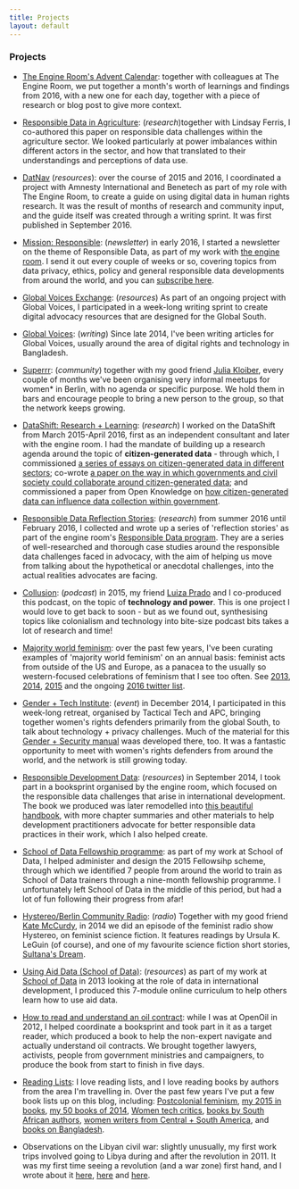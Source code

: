 ```yaml
---
title: Projects
layout: default
---
```


### Projects

* [The Engine Room's Advent Calendar](https://engn.it/advent): together with colleagues at The Engine Room, we put together a month's worth of learnings and findings from 2016, with a new one for each day, together with a piece of research or blog post to give more context.

* [Responsible Data in Agriculture](https://www.theengineroom.org/launching-new-responsible-data-in-agriculture-paper/): (*research*)together with Lindsay Ferris, I co-authored this paper on responsible data challenges within the agriculture sector. We looked particularly at power imbalances within different actors in the sector, and how that translated to their understandings and perceptions of data use.

* [DatNav](https://engn.it/datnav) (*resources*): over the course of 2015 and 2016, I coordinated a project with Amnesty International and Benetech as part of my role with The Engine Room, to create a guide on using digital data in human rights research. It was the result of months of research and community input, and the guide itself was created through a writing sprint. It was first published in September 2016.

* [Mission: Responsible](https://us2.campaign-archive1.com/?u=1747fd8a7bf587bd4a215d984&id=fcf2ebf053): (*newsletter*) in early 2016, I started a newsletter on the theme of Responsible Data, as part of my work with [the engine room](https://theengineroom.org). I send it out every couple of weeks or so, covering topics from data privacy, ethics, policy and general responsible data developments from around the world, and you can [subscribe here](https://theengineroom.us2.list-manage.com/subscribe?u=1747fd8a7bf587bd4a215d984&id=abf5695570).

* [Global Voices Exchange](rising.globalvoices.org/exchange): (*resources*) As part of an ongoing project with Global Voices, I participated in a week-long writing sprint to create digital advocacy resources that are designed for the Global South.

* [Global Voices](https://globalvoices.org/author/zararahman/): (*writing*) Since late 2014, I've been writing articles for Global Voices, usually around the area of digital rights and technology in Bangladesh.

* [Superrr](https://superrr.ninja): (*community*) together with my good friend [Julia Kloiber](http://juliakloiber.com/), every couple of months we've been organising very informal meetups for women* in Berlin, with no agenda or specific purpose. We hold them in bars and encourage people to bring a new person to the group, so that the network keeps growing.

* [DataShift: Research + Learning](https://civicus.org/thedatashift/learning-zone/): (*research*) I worked on the DataShift from March 2015-April 2016, first as an independent consultant and later with the engine room. I had the mandate of building up a research agenda around the topic of **citizen-generated data** - through which, I commissioned [a series of essays on citizen-generated data in different sectors](http://civicus.org/thedatashift/learning-zone/community-essays/); co-wrote [a paper on the way in which governments and civil society could collaborate around citizen-generated data](http://civicus.org/thedatashift/frontpage-article/citizen-generated-data-and-governments-towards-a-collaborative-model-2/); and commissioned a paper from Open Knowledge on [how citizen-generated data can influence data collection within government](http://civicus.org/thedatashift/news/new-report-changing-what-counts/).

* [Responsible Data Reflection Stories](https://responsibledata.io/reflection-stories/): (*research*) from summer 2016 until February 2016, I collected and wrote up a series of 'reflection stories' as part of the engine room's [Responsible Data program](http://responsibledata.io/). They are a series of well-researched and thorough case studies around the responsible data challenges faced in advocacy, with the aim of helping us move from talking about the hypothetical or anecdotal challenges, into the actual realities advocates are facing.

* [Collusion](https://soundcloud.com/collusion): (*podcast*) in 2015, my friend [Luiza Prado](https://twitter.com/luizaprado) and I co-produced this podcast, on the topic of **technology and power**. This is one project I would love to get back to soon - but as we found out, synthesising topics like colonialism and technology into bite-size podcast bits takes a lot of research and time!

* [Majority world feminism](https://twitter.com/zararah/timelines/683702116179963907): over the past few years, I've been curating examples of 'majority world feminism' on an annual basis: feminist acts from outside of the US and Europe, as a panacea to the usually so western-focused celebrations of feminism that I see too often. See [2013](http://zararah.net/blog/2013/12/22/2013s-feminist-wins-from-the-majority-world/), [2014](http://zararah.net/blog/2014/12/18/mwfem-in-a-listicle/), [2015](http://zararah.net/blog/2016/01/10/majority-world-feminism-2016/) and the ongoing [2016 twitter list](https://twitter.com/zararah/timelines/683702116179963907).

* [Gender + Tech Institute](https://tacticaltech.org/gender-tech-institute): (*event*) in December 2014, I participated in this week-long retreat, organised by Tactical Tech and APC, bringing together women's rights defenders primarily from the global South, to talk about technology + privacy challenges. Much of the material for this [Gender + Security manual](https://gendersec.tacticaltech.org/wiki/index.php/Complete_manual) waas developed there, too. It was a fantastic opportunity to meet with women's rights defenders from around the world, and the network is still growing today.

* [Responsible Development Data](https://responsibledata.io/ways-to-practise-responsible-development-data/): (*resources*) in September 2014, I took part in a booksprint organised by the engine room, which focused on the responsible data challenges that arise in international development. The book we produced was later remodelled into [this beautiful handbook](https://responsibledata.io/resources/handbook/), with more chapter summaries and other materials to help development practitioners advocate for better responsible data practices in their work, which I also helped create.

* [School of Data Fellowship programme](http://schoolofdata.org/fellowship-programme/class-of-2015/): as part of my work at School of Data, I helped administer and design the 2015 Fellowsihp scheme, through which we identified 7 people from around the world to train as School of Data trainers through a nine-month fellowship programme. I unfortunately left School of Data in the middle of this period, but had a lot of fun following their progress from afar!

* [Hystereo/Berlin Community Radio](https://www.mixcloud.com/BCR_Radio/hystereo-4-feminist-science-fiction/): (*radio*) Together with my good friend [Kate McCurdy](https://twitter.com/malackate), in 2014 we did an episode of the feminist radio show Hystereo, on feminist science fiction. It features readings by Ursula K. LeGuin (of course), and one of my favourite science fiction short stories, [Sultana's Dream](http://digital.library.upenn.edu/women/sultana/dream/dream.html).

* [Using Aid Data (School of Data)](http://schoolofdata.org/courses/#IntroAidData): (*resources*) as part of my work at [School of Data](http://schoolofdata.org/) in 2013 looking at the role of data in international development, I produced this 7-module online curriculum to help others learn how to use aid data.

* [How to read and understand an oil contract](http://openoil.net/understanding-oil-contracts/): while I was at OpenOil in 2012, I helped coordinate a booksprint and took part in it as a target reader, which produced a book to help the non-expert navigate and actually understand oil contracts. We brought together lawyers, activists, people from government ministries and campaigners, to produce the book from start to finish in five days.

* [Reading Lists](http://zararah.net/category/bookworm/): I love reading lists, and I love reading books by authors from the area I'm travelling in. Over the past few years I've put a few book lists up on this blog, including: [Postcolonial feminism](http://zararah.net/blog/2014/06/22/postcolonial-feminism-a-reading-list/), [my 2015 in books](http://zararah.net/blog/2016/01/02/my-year-in-books/), [my 50 books of 2014](http://zararah.net/blog/2014/12/26/50-books-2014/), [Women tech critics](http://zararah.net/blog/2016/03/13/women-tech-critics/), [books by South African authors](http://zararah.net/blog/2015/12/20/bookworm-south-africa-journey/), [women writers from Central + South America](http://zararah.net/blog/2014/11/14/latin-american-women-writers/), and [books on Bangladesh](http://zararah.net/blog/2013/08/14/bangladesh-my-reading-wishlist/).

* Observations on the Libyan civil war: slightly unusually, my first work trips involved going to Libya during and after the revolution in 2011. It was my first time seeing a revolution (and a war zone) first hand, and I wrote about it [here](http://openoil.net/2011/12/21/post-gaddafi-libya-what-has-changed/), [here](http://openoil.net/2012/03/15/youth-vs-experience-in-libya-we-fought-the-war-now-you-rule-the-country/) and [here](http://openoil.net/2012/03/21/who-cares-about-oil/).

